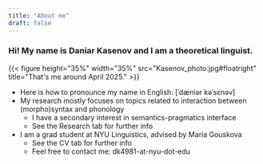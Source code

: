 ```yaml
---
title: "About me"
draft: false
---
```


### Hi! My name is Daniar Kasenov and I am a theoretical linguist. 
{{< figure height="35%" width="35%" src="Kasenov_photo.jpg#floatright" title="That's me around April 2025." >}}
  + Here is how to pronounce my name in English: [ˈdæniər kəˈsɛnəv]
  + My research mostly focuses on topics related to interaction between (morpho)syntax and phonology
    + I have a secondary interest in semantics-pragmatics interface
    + See the Research tab for further info
  + I am a grad student at NYU Linguistics, advised by Maria Gouskova
    + See the CV tab for further info
    + Feel free to contact me: dk4981-at-nyu-dot-edu
  


